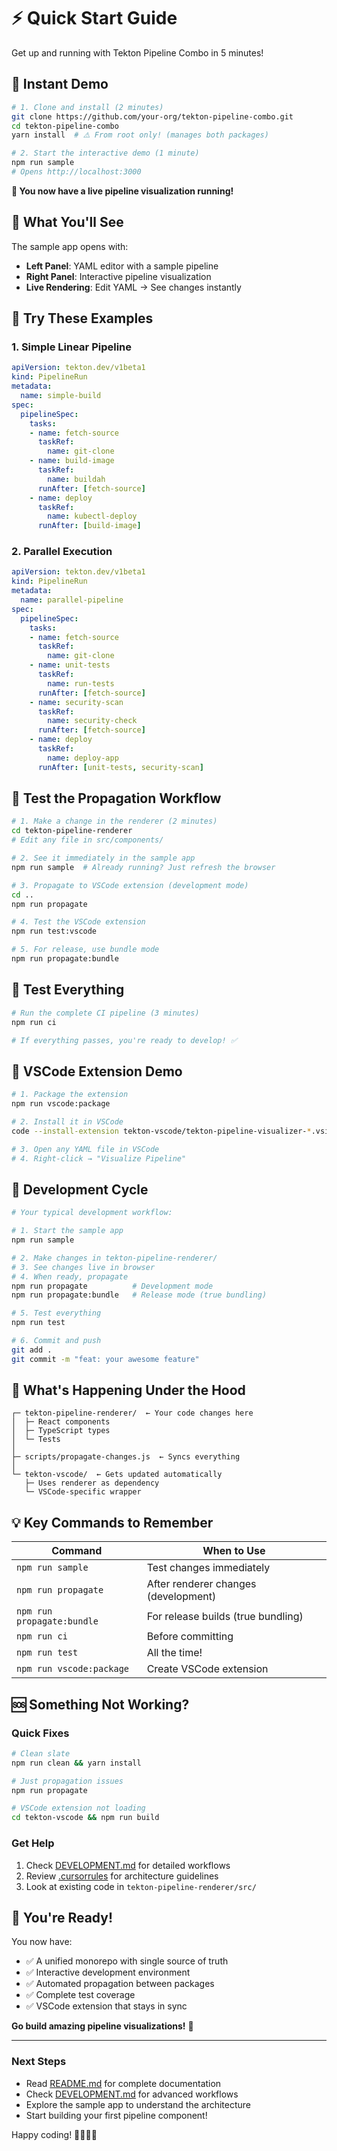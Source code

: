 # ⚡ Quick Start Guide

Get up and running with Tekton Pipeline Combo in 5 minutes!

## 🚀 Instant Demo

```bash
# 1. Clone and install (2 minutes)
git clone https://github.com/your-org/tekton-pipeline-combo.git
cd tekton-pipeline-combo
yarn install  # ⚠️ From root only! (manages both packages)

# 2. Start the interactive demo (1 minute) 
npm run sample
# Opens http://localhost:3000
```

**🎉 You now have a live pipeline visualization running!**

## 🎯 What You'll See

The sample app opens with:
- **Left Panel**: YAML editor with a sample pipeline
- **Right Panel**: Interactive pipeline visualization
- **Live Rendering**: Edit YAML → See changes instantly

## 🧪 Try These Examples

### 1. Simple Linear Pipeline
```yaml
apiVersion: tekton.dev/v1beta1
kind: PipelineRun
metadata:
  name: simple-build
spec:
  pipelineSpec:
    tasks:
    - name: fetch-source
      taskRef:
        name: git-clone
    - name: build-image
      taskRef:
        name: buildah
      runAfter: [fetch-source]
    - name: deploy
      taskRef:
        name: kubectl-deploy
      runAfter: [build-image]
```

### 2. Parallel Execution
```yaml
apiVersion: tekton.dev/v1beta1
kind: PipelineRun
metadata:
  name: parallel-pipeline
spec:
  pipelineSpec:
    tasks:
    - name: fetch-source
      taskRef:
        name: git-clone
    - name: unit-tests
      taskRef:
        name: run-tests
      runAfter: [fetch-source]
    - name: security-scan
      taskRef:
        name: security-check
      runAfter: [fetch-source]
    - name: deploy
      taskRef:
        name: deploy-app
      runAfter: [unit-tests, security-scan]
```

## 🔄 Test the Propagation Workflow

```bash
# 1. Make a change in the renderer (2 minutes)
cd tekton-pipeline-renderer
# Edit any file in src/components/

# 2. See it immediately in the sample app
npm run sample  # Already running? Just refresh the browser

# 3. Propagate to VSCode extension (development mode)
cd ..
npm run propagate

# 4. Test the VSCode extension
npm run test:vscode

# 5. For release, use bundle mode
npm run propagate:bundle
```

## 🧪 Test Everything

```bash
# Run the complete CI pipeline (3 minutes)
npm run ci

# If everything passes, you're ready to develop! ✅
```

## 🎨 VSCode Extension Demo

```bash
# 1. Package the extension
npm run vscode:package

# 2. Install it in VSCode
code --install-extension tekton-vscode/tekton-pipeline-visualizer-*.vsix

# 3. Open any YAML file in VSCode
# 4. Right-click → "Visualize Pipeline"
```

## 🚀 Development Cycle

```bash
# Your typical development workflow:

# 1. Start the sample app
npm run sample

# 2. Make changes in tekton-pipeline-renderer/
# 3. See changes live in browser
# 4. When ready, propagate
npm run propagate          # Development mode
npm run propagate:bundle   # Release mode (true bundling)

# 5. Test everything
npm run test

# 6. Commit and push
git add .
git commit -m "feat: your awesome feature"
```

## 🎯 What's Happening Under the Hood

```
┌─ tekton-pipeline-renderer/  ← Your code changes here
│  ├─ React components
│  ├─ TypeScript types  
│  └─ Tests
│
├─ scripts/propagate-changes.js  ← Syncs everything
│
└─ tekton-vscode/  ← Gets updated automatically
   ├─ Uses renderer as dependency
   └─ VSCode-specific wrapper
```

## 💡 Key Commands to Remember

| Command | When to Use |
|---------|-------------|
| `npm run sample` | Test changes immediately |
| `npm run propagate` | After renderer changes (development) |
| `npm run propagate:bundle` | For release builds (true bundling) |
| `npm run ci` | Before committing |
| `npm run test` | All the time! |
| `npm run vscode:package` | Create VSCode extension |

## 🆘 Something Not Working?

### Quick Fixes

```bash
# Clean slate
npm run clean && yarn install

# Just propagation issues
npm run propagate

# VSCode extension not loading
cd tekton-vscode && npm run build
```

### Get Help

1. Check [DEVELOPMENT.md](./DEVELOPMENT.md) for detailed workflows
2. Review [.cursorrules](./.cursorrules) for architecture guidelines
3. Look at existing code in `tekton-pipeline-renderer/src/`

## 🎉 You're Ready!

You now have:
- ✅ A unified monorepo with single source of truth
- ✅ Interactive development environment
- ✅ Automated propagation between packages
- ✅ Complete test coverage
- ✅ VSCode extension that stays in sync

**Go build amazing pipeline visualizations!** 🚀

---

### Next Steps
- Read [README.md](./README.md) for complete documentation
- Check [DEVELOPMENT.md](./DEVELOPMENT.md) for advanced workflows
- Explore the sample app to understand the architecture
- Start building your first pipeline component!

Happy coding! 👨‍💻👩‍💻 